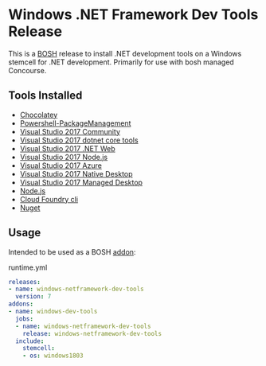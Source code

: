 # Windows .NET Framework Dev Tools Release

This is a [BOSH](https://bosh.io) release to install .NET development tools on a Windows stemcell for .NET development. Primarily for use with bosh managed Concourse.

## Tools Installed

- [Chocolatey](https://chocolatey.org/) 
- [Powershell-PackageManagement](https://www.powershellgallery.com/packages/PackageManagement/1.1.7.2)
- [Visual Studio 2017 Community](https://visualstudio.microsoft.com/vs/community/)
- [Visual Studio 2017 dotnet core tools](https://docs.microsoft.com/en-us/visualstudio/install/workload-component-id-vs-community?view=vs-2017#net-core-cross-platform-development)
- [Visual Studio 2017 .NET Web](https://docs.microsoft.com/en-us/visualstudio/install/workload-component-id-vs-community?view=vs-2017#aspnet-and-web-development)
- [Visual Studio 2017 Node.js](https://docs.microsoft.com/en-us/visualstudio/install/workload-component-id-vs-community?view=vs-2017#nodejs-development) 
- [Visual Studio 2017 Azure](https://docs.microsoft.com/en-us/visualstudio/install/workload-component-id-vs-community?view=vs-2017#azure-development)
- [Visual Studio 2017 Native Desktop](https://docs.microsoft.com/en-us/visualstudio/install/workload-component-id-vs-community?view=vs-2017#desktop-development-with-c)
- [Visual Studio 2017 Managed Desktop](https://docs.microsoft.com/en-us/visualstudio/install/workload-component-id-vs-community?view=vs-2017#net-desktop-development)
- [Node.js](https://chocolatey.org/packages/nodejs)
- [Cloud Foundry cli](https://docs.cloudfoundry.org/cf-cli/)
- [Nuget](https://docs.microsoft.com/en-us/nuget/tools/nuget-exe-cli-reference)

## Usage

Intended to be used as a BOSH [addon](https://bosh.io/docs/runtime-config/#update):

runtime.yml
~~~yml
releases:
- name: windows-netframework-dev-tools
  version: 7
addons:
- name: windows-dev-tools
  jobs:
  - name: windows-netframework-dev-tools
    release: windows-netframework-dev-tools
  include:
    stemcell:
    - os: windows1803
~~~
